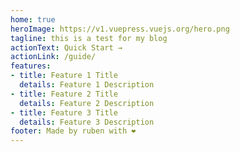 ```yaml
---
home: true
heroImage: https://v1.vuepress.vuejs.org/hero.png
tagline: this is a test for my blog
actionText: Quick Start →
actionLink: /guide/
features:
- title: Feature 1 Title
  details: Feature 1 Description
- title: Feature 2 Title
  details: Feature 2 Description
- title: Feature 3 Title
  details: Feature 3 Description
footer: Made by ruben with ❤️
---
```

